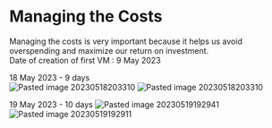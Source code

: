 # Managing the Costs
Managing the costs is very important because it helps us avoid overspending and maximize our return on investment.<br>
Date of creation of first VM : 9 May 2023

18 May  2023 - 9 days<br>![Pasted image 20230518203310](https://github.com/salman-cissp/Deploy.WebApp.to.Azure/assets/134168108/32bee36d-a6b5-4c8d-b1c1-be5fdb0fda24)
![Pasted image 20230518203310](https://github.com/salman-cissp/Deploy.WebApp.to.Azure/assets/134168108/7680feed-cad7-4721-a6b0-143c59979a0a)



19 May 2023 - 10 days
![Pasted image 20230519192941](https://github.com/salman-cissp/Deploy.WebApp.to.Azure/assets/134168108/2106ec2e-99d2-4b7a-b59a-f0249bf8d571)
![Pasted image 20230519192911](https://github.com/salman-cissp/Deploy.WebApp.to.Azure/assets/134168108/cc72db4a-8ae7-4f8f-993f-09d5a3653a98)



